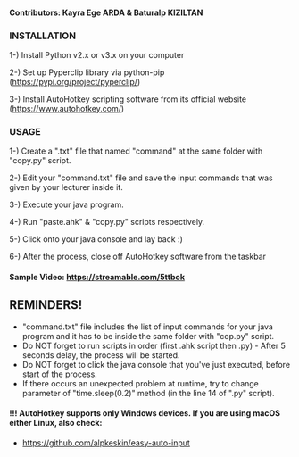 #### Contributors: Kayra Ege ARDA & Baturalp KIZILTAN

### INSTALLATION

1-) Install Python v2.x or v3.x on your computer

2-) Set up Pyperclip library via python-pip (https://pypi.org/project/pyperclip/)

3-) Install AutoHotkey scripting software from its official website (https://www.autohotkey.com/)

### USAGE
1-) Create a ".txt" file that named "command" at the same folder with "copy.py" script.

2-) Edit your "command.txt" file and save the input commands that was given by your lecturer inside it.

3-) Execute your java program.

4-) Run "paste.ahk" & "copy.py" scripts respectively.

5-) Click onto your java console and lay back :)

6-) After the process, close off AutoHotkey software from the taskbar

#### Sample Video: https://streamable.com/5ttbok

## REMINDERS!
- "command.txt" file includes the list of input commands for your java program and it has to be inside the same folder with "cop.py" script.
- Do NOT forget to run scripts in order (first .ahk script then .py) - After 5 seconds delay, the process will be started.
- Do NOT forget to click the java console that you've just executed, before start of the process.
- If there occurs an unexpected problem at runtime, try to change parameter of "time.sleep(0.2)" method (in the line 14 of ".py" script).

#### !!! AutoHotkey supports only Windows devices. If you are using macOS either Linux, also check:
* https://github.com/alpkeskin/easy-auto-input
